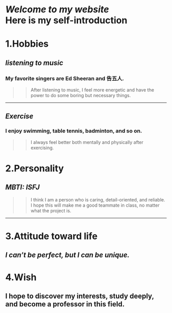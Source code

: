 *Welcome to my website*  
Here is my self-introduction  
===
1.Hobbies
===
## *listening to music*  
### My favorite singers are Ed Sheeran and 告五人.  
>>After listening to music, I feel more energetic and have the power to do some boring but necessary things.  
---
## *Exercise*
### I enjoy swimming, table tennis, badminton, and so on.
>>I always feel better both mentally and physically after exercising.

2.Personality
===
## *MBTI: ISFJ*  
>>I think I am a person who is caring, detail-oriented, and reliable.    
I hope this will make me a good teammate in class, no matter what the project is.
---
3.Attitude toward life
===
*I can’t be perfect, but I can be unique.*
---
4.Wish
===
I hope to discover my interests, study deeply, and become a professor in this field.
---

